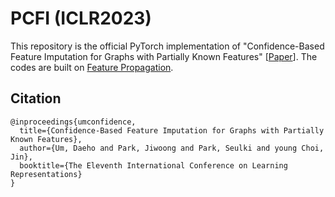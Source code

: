 # PCFI (ICLR2023)
This repository is the official PyTorch implementation of "Confidence-Based Feature Imputation for Graphs with Partially Known Features" [[Paper](https://openreview.net/forum?id=YPKBIILy-Kt)]. The codes are built on [Feature Propagation](https://github.com/twitter-research/feature-propagation).

## Citation
```
@inproceedings{umconfidence,
  title={Confidence-Based Feature Imputation for Graphs with Partially Known Features},
  author={Um, Daeho and Park, Jiwoong and Park, Seulki and young Choi, Jin},
  booktitle={The Eleventh International Conference on Learning Representations}
}
```
